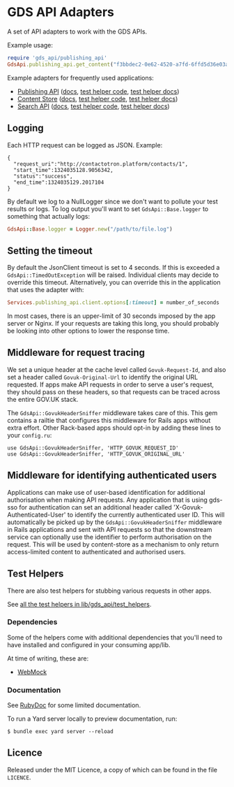 # GDS API Adapters

A set of API adapters to work with the GDS APIs.

Example usage:

```ruby
require 'gds_api/publishing_api'
GdsApi.publishing_api.get_content("f3bbdec2-0e62-4520-a7fd-6ffd5d36e03a")
```

Example adapters for frequently used applications:

- [Publishing API](lib/gds_api/publishing_api.rb) ([docs](http://www.rubydoc.info/gems/gds-api-adapters/GdsApi/PublishingApi), [test helper code](https://github.com/alphagov/gds-api-adapters/blob/master/lib/gds_api/test_helpers/publishing_api.rb), [test helper docs](http://www.rubydoc.info/gems/gds-api-adapters/GdsApi/TestHelpers/PublishingApi))
- [Content Store](lib/gds_api/content_store.rb) ([docs](http://www.rubydoc.info/gems/gds-api-adapters/GdsApi/ContentStore), [test helper code](https://github.com/alphagov/gds-api-adapters/blob/master/lib/gds_api/test_helpers/content_store.rb), [test helper docs](http://www.rubydoc.info/gems/gds-api-adapters/GdsApi/TestHelpers/ContentStore))
- [Search API](lib/gds_api/search.rb) ([docs](http://www.rubydoc.info/gems/gds-api-adapters/GdsApi/Search), [test helper code](https://github.com/alphagov/gds-api-adapters/blob/master/lib/gds_api/test_helpers/search.rb), [test helper docs](http://www.rubydoc.info/gems/gds-api-adapters/GdsApi/TestHelpers/Search))

## Logging

Each HTTP request can be logged as JSON. Example:

    {
      "request_uri":"http://contactotron.platform/contacts/1",
      "start_time":1324035128.9056342,
      "status":"success",
      "end_time":1324035129.2017104
    }


By default we log to a NullLogger since we don't want to pollute your test
results or logs. To log output you'll want to set `GdsApi::Base.logger` to
something that actually logs:

```ruby
GdsApi::Base.logger = Logger.new("/path/to/file.log")
```

## Setting the timeout

By default the JsonClient timeout is set to 4 seconds. If this is exceeded a
`GdsApi::TimedOutException` will be raised. Individual clients may decide to
override this timeout. Alternatively, you can override this in the application
that uses the adapter with:

```ruby
Services.publishing_api.client.options[:timeout] = number_of_seconds
```

In most cases, there is an upper-limit of 30 seconds imposed by the app server
or Nginx. If your requests are taking this long, you should probably be looking
into other options to lower the response time.

## Middleware for request tracing

We set a unique header at the cache level called `Govuk-Request-Id`, and also
set a header called `Govuk-Original-Url` to identify the original URL
requested.  If apps make API requests in order to serve a user's request, they
should pass on these headers, so that requests can be traced across the entire
GOV.UK stack.

The `GdsApi::GovukHeaderSniffer` middleware takes care of this. This gem
contains a railtie that configures this middleware for Rails apps without extra
effort.  Other Rack-based apps should opt-in by adding these lines to your
`config.ru`:

    use GdsApi::GovukHeaderSniffer, 'HTTP_GOVUK_REQUEST_ID'
    use GdsApi::GovukHeaderSniffer, 'HTTP_GOVUK_ORIGINAL_URL'

## Middleware for identifying authenticated users

Applications can make use of user-based identification for additional
authorisation when making API requests. Any application that is using gds-sso
for authentication can set an additional header called
'X-Govuk-Authenticated-User' to identify the currently authenticated user ID.
This will automatically be picked up by the `GdsApi::GovukHeaderSniffer`
middleware in Rails applications and sent with API requests so that the
downstream service can optionally use the identifier to perform authorisation
on the request. This will be used by content-store as a mechanism to only
return access-limited content to authenticated and authorised users.

## Test Helpers

There are also test helpers for stubbing various requests in other apps.

See [all the test helpers in lib/gds_api/test_helpers](/lib/gds_api/test_helpers).

### Dependencies

Some of the helpers come with additional dependencies that you'll need to
have installed and configured in your consuming app/lib.

At time of writing, these are:

* [WebMock](https://github.com/bblimke/webmock)

### Documentation

See [RubyDoc](http://www.rubydoc.info/gems/gds-api-adapters) for some limited documentation.

To run a Yard server locally to preview documentation, run:

    $ bundle exec yard server --reload

## Licence

Released under the MIT Licence, a copy of which can be found in the file
`LICENCE`.
